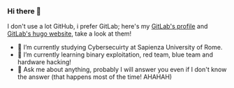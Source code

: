 ### Hi there 👋

I don't use a lot GitHub, i prefer GitLab; here's my [GitLab's profile](https://gitlab.com/myasnik) and [GitLab's hugo website](https://myasnik.gitlab.io/), take a look at them!

- 🔭 I’m currently studying Cybersecuirty at Sapienza University of Rome.
- 🌱 I’m currently learning binary exploitation, red team, blue team and hardware hacking!
- 💬 Ask me about anything, probably I will answer you even if I don't know the answer (that happens most of the time! AHAHAH)

